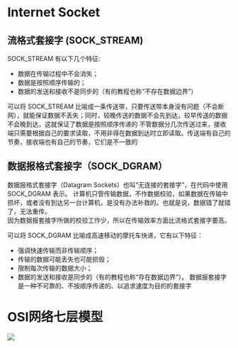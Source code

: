 # Internet Socket

## 流格式套接字 (SOCK_STREAM)
SOCK_STREAM 有以下几个特征:
-   数据在传输过程中不会消失；
-   数据是按照顺序传输的；
-   数据的发送和接收不是同步的（有的教程也称“不存在数据边界”）
  
可以将 SOCK_STREAM 比喻成一条传送带，只要传送带本身没有问题（不会断网），就能保证数据不丢失；同时，较晚传送的数据不会先到达，较早传送的数据不会晚到达，这就保证了数据是按照顺序传递的
不管数据分几次传送过来，接收端只需要根据自己的要求读取，不用非得在数据到达时立即读取。传送端有自己的节奏，接收端也有自己的节奏，它们是不一致的
## 数据报格式套接字（SOCK_DGRAM）
数据报格式套接字（Datagram Sockets）也叫“无连接的套接字”，在代码中使用 SOCK_DGRAM 表示。
计算机只管传输数据，不作数据校验，如果数据在传输中损坏，或者没有到达另一台计算机，是没有办法补救的。也就是说，数据错了就错了，无法重传。  
因为数据报套接字所做的校验工作少，所以在传输效率方面比流格式套接字要高。

可以将 SOCK_DGRAM 比喻成高速移动的摩托车快递，它有以下特征：
-   强调快速传输而非传输顺序；
-   传输的数据可能丢失也可能损毁；
-   限制每次传输的数据大小；
-   数据的发送和接收是同步的（有的教程也称“存在数据边界”）。
数据报套接字是一种不可靠的、不按顺序传递的、以追求速度为目的的套接字
# OSI网络七层模型
![](http://c.biancheng.net/uploads/allimg/190124/1-1Z1241445324H.jpg)
